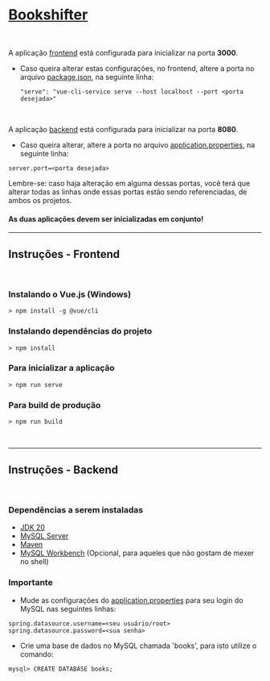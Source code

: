 # [Bookshifter](https://github.com/Bookshifter/Bookshifter)

<br>

A aplicação [frontend](https://github.com/Bookshifter/Bookshifter/tree/main/frontend) está configurada para inicializar na porta <b>3000</b>.
<br>

- Caso queira alterar estas configurações, no frontend, altere a porta no arquivo [package.json](frontend/package.json), na seguinte linha:
  
  ```
  "serve": "vue-cli-service serve --host localhost --port <porta desejada>"
  ```
<br>

A aplicação [backend](https://github.com/Bookshifter/Bookshifter/tree/main/backend) está configurada para inicializar na porta <b>8080</b>.
<br>

- Caso queira alterar, altere a porta no arquivo [application.properties](backend/src/main/resources/application.properties), na seguinte linha:

```
server.port=<porta desejada>
```

Lembre-se: caso haja alteração em alguma dessas portas, você terá que alterar todas as linhas onde essas portas estão sendo referenciadas, de ambos os projetos.

#### As duas aplicações devem ser inicializadas em conjunto!
___

## Instruções - Frontend

<br>

### Instalando o Vue.js (Windows)

```
> npm install -g @vue/cli
```

### Instalando dependências do projeto
```
> npm install
```

### Para inicializar a aplicação
```
> npm run serve
```


### Para build de produção
```
> npm run build
```
<br>

___

## Instruções - Backend

<br>

### Dependências a serem instaladas

- [JDK 20](https://www.oracle.com/java/technologies/javase/jdk20-archive-downloads.html)
- [MySQL Server](https://dev.mysql.com/downloads/mysql/)
- [Maven](https://maven.apache.org/download.cgi)
- [MySQL Workbench](https://dev.mysql.com/downloads/workbench/) (Opcional, para aqueles que não gostam de mexer no shell)

### Importante

- Mude as configurações do [application.properties](backend/src/main/resources/application.properties) para seu login do MySQL nas seguintes linhas:
```
spring.datasource.username=<seu usuário/root>
spring.datasource.password=<sua senha>
```
- Crie uma base de dados no MySQL chamada 'books', para isto utilize o comando:

```
mysql> CREATE DATABASE books;
```
